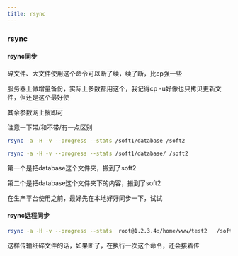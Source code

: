 ```yaml
---
title: rsync
---
```

### rsync
#### rsync同步
碎文件、大文件使用这个命令可以断了续，续了断，比cp强一些

服务器上做增量备份，实际上多数都用这个，我记得cp -u好像也只拷贝更新文件，但还是这个最好使

其余参数网上搜即可

注意一下带/和不带/有一点区别


``` bash
rsync -a -H -v --progress --stats /soft1/database /soft2
```

``` bash
rsync -a -H -v --progress --stats /soft1/database/ /soft2
```

第一个是把database这个文件夹，搬到了soft2

第二个是把database这个文件夹下的内容，搬到了soft2

在生产平台使用之前，最好先在本地好好同步一下，试试

#### rsync远程同步
``` bash
rsync -a -H -v --progress --stats  root@1.2.3.4:/home/www/test2   /soft2
```
这样传输细碎文件的话，如果断了，在执行一次这个命令，还会接着传